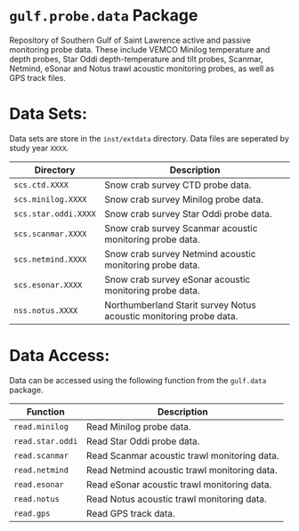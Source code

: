 # `gulf.probe.data` Package

Repository of Southern Gulf of Saint Lawrence active and passive monitoring probe data. These include VEMCO Minilog temperature and depth probes, Star Oddi depth-temperature and tilt probes, Scanmar, Netmind, eSonar and Notus trawl acoustic monitoring probes, as well as GPS track files.

# Data Sets:

Data sets are store in the `inst/extdata` directory. Data files are seperated by study year `XXXX`.

Directory            | Description
-------------------- | --------------------------------------------------
`scs.ctd.XXXX`       | Snow crab survey CTD probe data.
`scs.minilog.XXXX`   | Snow crab survey Minilog probe data. 
`scs.star.oddi.XXXX` | Snow crab survey Star Oddi probe data. 
`scs.scanmar.XXXX`   | Snow crab survey Scanmar acoustic monitoring probe data. 
`scs.netmind.XXXX`   | Snow crab survey Netmind acoustic monitoring probe data. 
`scs.esonar.XXXX`    | Snow crab survey eSonar acoustic monitoring probe data. 
`nss.notus.XXXX`     | Northumberland Starit survey Notus acoustic monitoring probe data. 

# Data Access:

Data can be accessed using the following function from the `gulf.data` package.

Function           | Description
------------------ | --------------------------------------------------
`read.minilog`     | Read Minilog probe data.
`read.star.oddi`   | Read Star Oddi probe data.
`read.scanmar`     | Read Scanmar acoustic trawl monitoring data.
`read.netmind`     | Read Netmind acoustic trawl monitoring data.
`read.esonar`      | Read eSonar acoustic trawl monitoring data.
`read.notus`       | Read Notus acoustic trawl monitoring data.
`read.gps`         | Read GPS track data.

